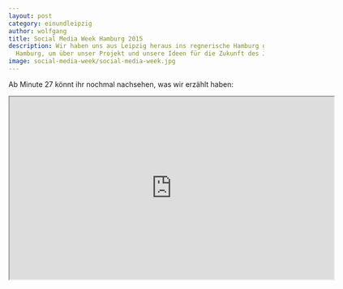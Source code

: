 ```yaml
---
layout: post
category: einundleipzig
author: wolfgang
title: Social Media Week Hamburg 2015
description: Wir haben uns aus Leipzig heraus ins regnerische Hamburg getraut und waren auf der Social Media Week
  Hamburg, um über unser Projekt und unsere Ideen für die Zukunft des Journalismus zu sprechen.
image: social-media-week/social-media-week.jpg
---
```

Ab Minute 27 könnt ihr nochmal nachsehen, was wir erzählt haben:
<iframe src="http://livestream.com/accounts/2478637/events/3824052/videos/78496134/player?autoPlay=false&height=360&mute=false&width=640"
seamless style="width: 640px; height: 360px; overflow: hidden;">
</iframe>
